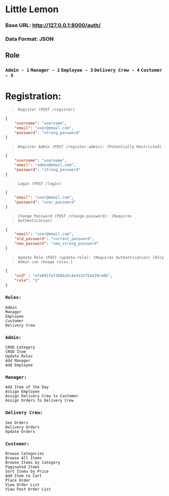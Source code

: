 # Little Lemon 

### Base URL: http://127.0.0.1:8000/auth/

### Data Format: JSON

## Role 
### `Admin - 1` `Manager - 2` `Employee - 3` `Delivery Crew - 4` `Customer - 5` 
###
# Registration:

> `Register (POST /register)`

```json
{
    "username": "username",
    "email": "user@email.com",
    "password": "strong_password"
}
```

> `Register Admin (POST /register-admin): (Potentially Restricted)`

```json
{
    "username": "username",
    "email": "admin@email.com",
    "password": "strong_password"
}
```

> `Login (POST /login)`

```json
{
    "email": "user@email.com",
    "password": "user_password"
}
```

> `Change Password (POST /change-password): (Requires Authentication)`

```json
{
    "email": "user@email.com",
    "old_password": "current_password",
    "new_password": "new_strong_password"
}
```

> `Update Role (POST /update-role): (Requires Authentication) [Only Admin can chnage roles.]`

```json
{
    "uid" : "efa691fef3b84a5c8e414275a439ce0b",
    "role": "3"
}
```

### `Roles:`

    Admin
    Manager
    Employee
    Customer
    Delivery Crew

### `Admin:`

    CRUD Category
    CRUD Item
    Update Roles
    Add Manager
    Add Employee

### `Manager:`

    Add Item of the Day
    Assign Employee
    Assign Delivery Crew to Customer
    Assign Orders to Delivery Crew

### `Delivery Crew:`

    See Orders
    Delivery Orders
    Update Orders

### `Customer:`

    Browse Categories
    Browse All Items
    Browse Items by Category
    Paginated Items
    Sort Items by Price
    Add Item to Cart
    Place Order
    View Order List
    View Past Order List

